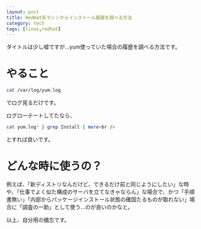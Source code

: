 ```yaml
---
layout: post
title: RedHat系マシンからインストール履歴を調べる方法
category: tech
tags: [linux,redhat]
---
```


タイトルは少し嘘ですが…yum使っていた場合の履歴を調べる方法です。


# やること

```bash
cat /var/log/yum.log
```

でログ見るだけです。

ログローテートしてたなら、

```bash
cat yum.log* | grep Install | more<br />
```

とすれば良いです。

# どんな時に使うの？

例えば、「新ディストリなんだけど、できるだけ前と同じようにしたい」な時や、「仕事でよく似た構成のサーバを立てなきゃならん」な場合で、かつ「手順書無い」「内部からパッケージインストール状態の確固たるものが取れない」場合に「調査の一助」として使う…のが良いのかなと。

以上、自分用の備忘です。
